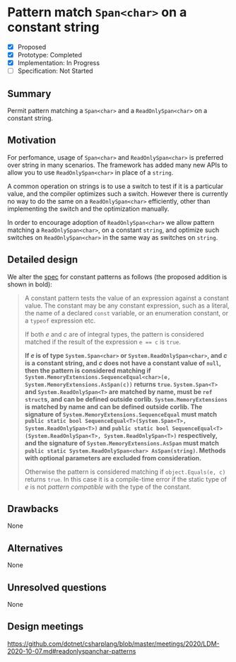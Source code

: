 <!--
New language feature proposals should fully fill out this template. This should include a complete detailed design, which describes the syntax of the feature, what that syntax means, and how it affects current parts of the spec. Please make sure to point out specific spec sections that need to be updated for this feature. If you do not have the knowledge or experience to fill this out completely, that's perfectly alright: please open this proposal as a Discussion instead (https://github.com/dotnet/csharplang/discussions/new) and the community can generally discuss the proposal in less formal terms.
-->
# Pattern match `Span<char>` on a constant string

* [x] Proposed
* [x] Prototype: Completed
* [x] Implementation: In Progress
* [ ] Specification: Not Started

## Summary
[summary]: #summary

Permit pattern matching a `Span<char>` and a `ReadOnlySpan<char>` on a constant string.

## Motivation
[motivation]: #motivation

For perfomance, usage of `Span<char>` and `ReadOnlySpan<char>` is preferred over string in many scenarios. The framework has added many new APIs to allow you to use `ReadOnlySpan<char>` in place of a `string`.

A common operation on strings is to use a switch to test if it is a particular value, and the compiler optimizes such a switch. However there is currently no way to do the same on a `ReadOnlySpan<char>` efficiently, other than implementing the switch and the optimization manually.

In order to encourage adoption of `ReadOnlySpan<char>` we allow pattern matching a `ReadOnlySpan<char>`, on a constant `string`, and optimize such switches on `ReadOnlySpan<char>` in the same way as switches on `string`.

## Detailed design
[design]: #detailed-design

We alter the [spec](../csharp-7.0/pattern-matching.md#constant-pattern) for constant patterns as follows (the proposed addition is shown in bold):

> A constant pattern tests the value of an expression against a constant value. The constant may be any constant expression, such as a literal, the name of a declared `const` variable, or an enumeration constant, or a `typeof` expression etc.
>
> If both *e* and *c* are of integral types, the pattern is considered matched if the result of the expression `e == c` is `true`.
>
> **If *e* is of type `System.Span<char>` or `System.ReadOnlySpan<char>`, and *c* is a constant string, and *c* does not have a constant value of `null`, then the pattern is considered matching if `System.MemoryExtensions.SequenceEqual<char>(e, System.MemoryExtensions.AsSpan(c))` returns `true`. `System.Span<T>` and `System.ReadOnlySpan<T>` are matched by name, must be `ref struct`s, and can be defined outside corlib. `System.MemoryExtensions` is matched by name and can be defined outside corlib. The signature of `System.MemoryExtensions.SequenceEqual` must match `public static bool SequenceEqual<T>(System.Span<T>, System.ReadOnlySpan<T>)` and `public static bool SequenceEqual<T>(System.ReadOnlySpan<T>, System.ReadOnlySpan<T>)` respectively, and the signature of `System.MemoryExtensions.AsSpan` must match `public static System.ReadOnlySpan<char> AsSpan(string)`. Methods with optional parameters are excluded from consideration.**
> 
> Otherwise the pattern is considered matching if `object.Equals(e, c)` returns `true`. In this case it is a compile-time error if the static type of *e* is not *pattern compatible* with the type of the constant.

## Drawbacks
[drawbacks]: #drawbacks

None

## Alternatives
[alternatives]: #alternatives

None

## Unresolved questions
[unresolved]: #unresolved-questions

None

## Design meetings

https://github.com/dotnet/csharplang/blob/master/meetings/2020/LDM-2020-10-07.md#readonlyspanchar-patterns
